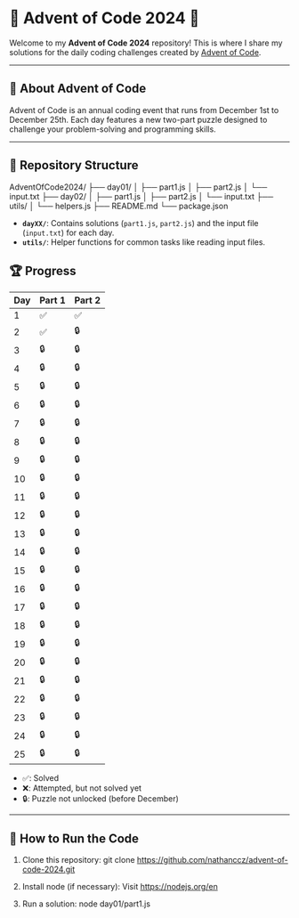 # 🎄 Advent of Code 2024 🎄

Welcome to my **Advent of Code 2024** repository! This is where I share my solutions for the daily coding challenges created by [Advent of Code](https://adventofcode.com/2024).

---

## 📜 About Advent of Code

Advent of Code is an annual coding event that runs from December 1st to December 25th. Each day features a new two-part puzzle designed to challenge your problem-solving and programming skills.

---

## 📂 Repository Structure

AdventOfCode2024/ ├── day01/ │ ├── part1.js │ ├── part2.js │ └── input.txt ├── day02/ │ ├── part1.js │ ├── part2.js │ └── input.txt ├── utils/ │ └── helpers.js ├── README.md └── package.json

- **`dayXX/`**: Contains solutions (`part1.js`, `part2.js`) and the input file (`input.txt`) for each day.
- **`utils/`**: Helper functions for common tasks like reading input files.

## 🏆 Progress

| Day   | Part 1 | Part 2 |
|------ |--------|--------|
| 1     | ✅      | ✅   |
| 2     | ✅      | 🔒   |
| 3     | 🔒      | 🔒   |
| 4     | 🔒      | 🔒   |
| 5     | 🔒      | 🔒   |
| 6     | 🔒      | 🔒   |
| 7     | 🔒      | 🔒   |
| 8     | 🔒      | 🔒   |
| 9     | 🔒      | 🔒   |
| 10    | 🔒      | 🔒   |
| 11    | 🔒      | 🔒   |
| 12    | 🔒      | 🔒   |
| 13    | 🔒      | 🔒   |
| 14    | 🔒      | 🔒   |
| 15    | 🔒      | 🔒   |
| 16    | 🔒      | 🔒   |
| 17    | 🔒      | 🔒   |
| 18    | 🔒      | 🔒   |
| 19    | 🔒      | 🔒   |
| 20    | 🔒      | 🔒   |
| 21    | 🔒      | 🔒   |
| 22    | 🔒      | 🔒   |
| 23    | 🔒      | 🔒   |
| 24    | 🔒      | 🔒   |
| 25    | 🔒      | 🔒   |

- ✅: Solved  
- ❌: Attempted, but not solved yet  
- 🔒: Puzzle not unlocked (before December)

---

## 🔧 How to Run the Code

1. Clone this repository:
   git clone https://github.com/nathanccz/advent-of-code-2024.git

2. Install node (if necessary):
   Visit https://nodejs.org/en

3. Run a solution:
   node day01/part1.js 